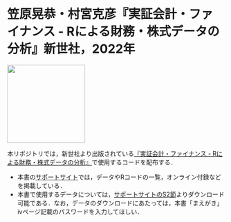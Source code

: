 # 笠原晃恭・村宮克彦『実証会計・ファイナンス - Rによる財務・株式データの分析』新世社，2022年

<img src="https://www.saiensu.co.jp/bookImages/2022-978-4-88384-349-7.jpg" width="180px" >

本リポジトリでは，新世社より出版されている[『実証会計・ファイナンス - Rによる財務・株式データの分析』](https://www.saiensu.co.jp/search/?isbn=978-4-88384-349-7&y=2022)で使用するコードを配布する．

- 本書の[サポートサイト](https://www2.econ.osaka-u.ac.jp/~eaafinr/)では，データやRコードの一覧，オンライン付録などを掲載している．
- 本書で使用するデータについては，[サポートサイトのS2節](https://www2.econ.osaka-u.ac.jp/~eaafinr/sect-2.html)よりダウンロード可能である．なお，データのダウンロードにあたっては，本書「まえがき」ivページ記載のパスワードを入力してほしい．
